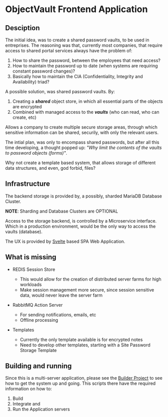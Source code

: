 # ObjectVault Frontend Application

## Desciption

The initial idea, was to create a shared password vaults, to be used in entreprises.
The reasoning was that, currently most companies, that require access to shared portal services always have the problem of:

1. How to share the password, between the employees that need access?
2. How to maintain the password up to date (when systems are requiring constant password changes)?
3. Basically how to maintain the CIA (Confidentiality, Integrity and Availability) triad?

A possible solution, was shared password vaults. By:

1. Creating a ***shared*** object store, in which all essential parts of the objects are encrypted
2. Combined with managed access to the ***vaults*** (who can read, who can create, etc)

Allows a company to create multiple secure storage areas, through which sensitive information can be shared, securily, with only the relevant users.

The intial plan, was only to encompass shared passwords, but after all this time developing, a thought popped up: *"Why limit the contents of the vaults to password objects (forms)"*.

Why not create a template based system, that allows storage of different data structures, and even, god forbid, files?

## Infrastructure

The backend storage is provided by, a possibly, sharded MariaDB Database Cluster.

**NOTE**: Sharding and Database Clusters are OPTIONAL

Access to the storage backend, is controlled by a Microservice interface. Which in a production environment, would be the only way to access the vaults (database).

The UX is provided by [Svelte](https://svelte.dev) based SPA Web Application.

## What is missing

* REDIS Session Store
  * This would allow for the creation of distributed server farms for high workloads
  * Make session management more secure, since session sensitive data, would never leave the server farm

* RabbitMQ Action Server
  * For sending notifications, emails, etc
  * Offline processing

* Templates
  * Currently the only template available is for encrypted notes
  * Need to develop other templates, starting with a Site Password Storage Template

## Building and running

Since this is a multi-server application, please see the [Builder Project](https://github.com/objectvault/builder) to see how to get the system up and going.
This scripts there have the required information on how to:

1. Build
2. Integrate and
3. Run the Application servers
